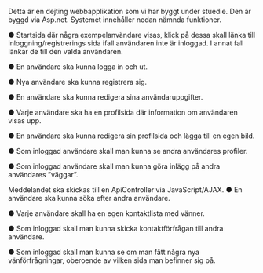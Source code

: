 Detta är en dejting webbapplikation som vi har byggt under stuedie. Den är byggd via Asp.net. Systemet innehåller nedan nämnda funktioner. 

● Startsida där några exempelanvändare visas, klick på dessa skall länka till
  inloggning/registrerings sida ifall användaren inte är inloggad. I annat fall länkar de till den
  valda användaren.
  
● En användare ska kunna logga in och ut.

● Nya användare ska kunna registrera sig.

● En användare ska kunna redigera sina användaruppgifter.

● Varje användare ska ha en profilsida där information om användaren visas upp.

● En användare ska kunna redigera sin profilsida och lägga till en egen bild.

● Som inloggad användare skall man kunna se andra användares profiler.

● Som inloggad användare skall man kunna göra inlägg på andra användares ”väggar”.

Meddelandet ska skickas till en ApiController via JavaScript/AJAX.
● En användare ska kunna söka efter andra användare.

● Varje användare skall ha en egen kontaktlista med vänner.

● Som inloggad skall man kunna skicka kontaktförfrågan till andra användare.

● Som inloggad skall man kunna se om man fått några nya vänförfrågningar, oberoende av
vilken sida man befinner sig på.
